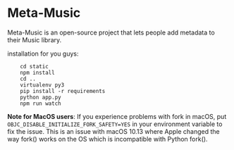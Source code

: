# Meta-Music
Meta-Music is an open-source project that lets people add metadata to their Music library.

installation for you guys:

        cd static
        npm install 
        cd ..
        virtualenv py3
        pip install -r requirements
        python app.py
        npm run watch

**Note for MacOS users**: If you experience problems with fork in macOS, put `OBJC_DISABLE_INITIALIZE_FORK_SAFETY=YES` in your environment variable to fix the issue. This is an issue with macOS 10.13 where Apple changed the way fork() works on the OS which is incompatible with Python fork().
 
        
